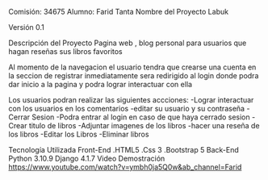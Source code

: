 Comisión: 34675
Alumno: Farid Tanta
Nombre del Proyecto
Labuk

Versión
0.1

Descripción del Proyecto
Pagina web , blog personal para usuarios que hagan reseñas sus libros favoritos

Al momento de la navegacion el usuario tendra que crearse una cuenta en la seccion de registrar inmediatamente sera redirigido al login donde podra dar inicio 
a la pagina y podra lograr interactuar con ella

Los usuarios podran realizar las siguientes accciones:
-Lograr interactuar con los usuarios en  los comentarios
-editar su usuario y su contraseña
-Cerrar Sesion
-Podra entrar al login en caso de que haya cerrado sesion
-Crear titulo de libros
-Adjuntar imagenes de los libros
-hacer una reseña de los libros
-Editar los Libros 
-Eliminar libros 



Tecnología Utilizada
Front-End
.HTML5
.Css 3
.Bootstrap 5
Back-End
Python 3.10.9
Django 4.1.7
Video Demostración
https://www.youtube.com/watch?v=ymbh0ja5Q0w&ab_channel=Farid
